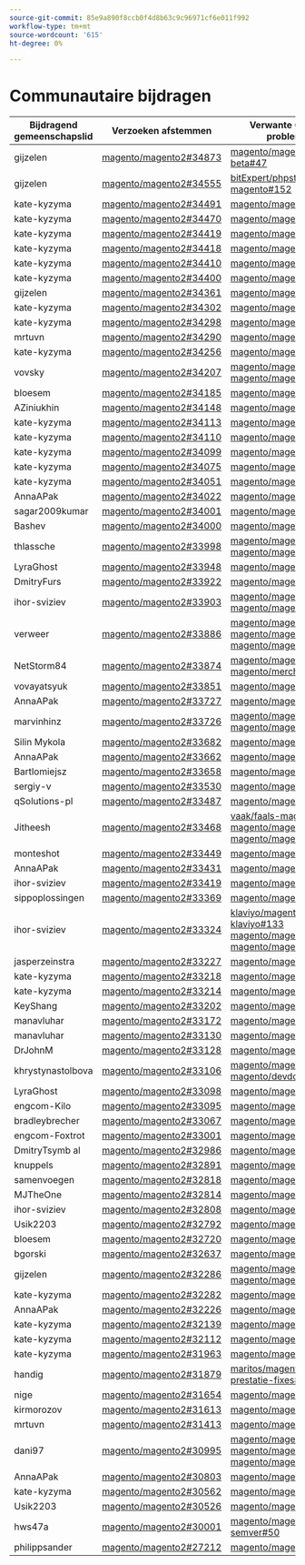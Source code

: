 ```yaml
---
source-git-commit: 85e9a890f8ccb0f4d8b63c9c96971cf6e011f992
workflow-type: tm+mt
source-wordcount: '615'
ht-degree: 0%

---
```

# Communautaire bijdragen

| Bijdragend gemeenschapslid | Verzoeken afstemmen | Verwante GitHub-problemen |
| ------- | ------- | ------- |
| gijzelen | [ magento/magento2#34873 ](https://github.com/magento/magento2/pull/34873) | [ magento/magento-beta#47 ](https://github.com/magento/magento-beta/issues/47) |
| gijzelen | [ magento/magento2#34555 ](https://github.com/magento/magento2/pull/34555) | [ bitExpert/phpstan-magento#152 ](https://github.com/bitExpert/phpstan-magento/issues/152) |
| kate-kyzyma | [ magento/magento2#34491 ](https://github.com/magento/magento2/pull/34491) | [ magento/magento2#34579 ](https://github.com/magento/magento2/issues/34579) |
| kate-kyzyma | [ magento/magento2#34470 ](https://github.com/magento/magento2/pull/34470) | [ magento/magento2#34490 ](https://github.com/magento/magento2/issues/34490) |
| kate-kyzyma | [ magento/magento2#34419 ](https://github.com/magento/magento2/pull/34419) | [ magento/magento2#34422 ](https://github.com/magento/magento2/issues/34422) |
| kate-kyzyma | [ magento/magento2#34418 ](https://github.com/magento/magento2/pull/34418) | [ magento/magento2#34510 ](https://github.com/magento/magento2/issues/34510) |
| kate-kyzyma | [ magento/magento2#34410 ](https://github.com/magento/magento2/pull/34410) | [ magento/magento2#34414 ](https://github.com/magento/magento2/issues/34414) |
| kate-kyzyma | [ magento/magento2#34400 ](https://github.com/magento/magento2/pull/34400) | [ magento/magento2#34511 ](https://github.com/magento/magento2/issues/34511) |
| gijzelen | [ magento/magento2#34361 ](https://github.com/magento/magento2/pull/34361) | [ magento/magento2#32252 ](https://github.com/magento/magento2/issues/32252) |
| kate-kyzyma | [ magento/magento2#34302 ](https://github.com/magento/magento2/pull/34302) | [ magento/magento2#34435 ](https://github.com/magento/magento2/issues/34435) |
| kate-kyzyma | [ magento/magento2#34298 ](https://github.com/magento/magento2/pull/34298) | [ magento/magento2#34512 ](https://github.com/magento/magento2/issues/34512) |
| mrtuvn | [ magento/magento2#34290 ](https://github.com/magento/magento2/pull/34290) | [ magento/magento2#34467 ](https://github.com/magento/magento2/issues/34467) |
| kate-kyzyma | [ magento/magento2#34256 ](https://github.com/magento/magento2/pull/34256) | [ magento/magento2#34317 ](https://github.com/magento/magento2/issues/34317) |
| vovsky | [ magento/magento2#34207 ](https://github.com/magento/magento2/pull/34207) | [ magento/magento2#32948 ](https://github.com/magento/magento2/issues/32948) [ magento/magento2#26254 ](https://github.com/magento/magento2/issues/26254) |
| bloesem | [ magento/magento2#34185 ](https://github.com/magento/magento2/pull/34185) | [ magento/magento2#34513 ](https://github.com/magento/magento2/issues/34513) |
| AZiniukhin | [ magento/magento2#34148 ](https://github.com/magento/magento2/pull/34148) | [ magento/magento2#34130 ](https://github.com/magento/magento2/issues/34130) |
| kate-kyzyma | [ magento/magento2#34113 ](https://github.com/magento/magento2/pull/34113) | [ magento/magento2#34316 ](https://github.com/magento/magento2/issues/34316) |
| kate-kyzyma | [ magento/magento2#34110 ](https://github.com/magento/magento2/pull/34110) | [ magento/magento2#34314 ](https://github.com/magento/magento2/issues/34314) |
| kate-kyzyma | [ magento/magento2#34099 ](https://github.com/magento/magento2/pull/34099) | [ magento/magento2#34313 ](https://github.com/magento/magento2/issues/34313) |
| kate-kyzyma | [ magento/magento2#34075 ](https://github.com/magento/magento2/pull/34075) | [ magento/magento2#34312 ](https://github.com/magento/magento2/issues/34312) |
| kate-kyzyma | [ magento/magento2#34051 ](https://github.com/magento/magento2/pull/34051) | [ magento/magento2#34311 ](https://github.com/magento/magento2/issues/34311) |
| AnnaAPak | [ magento/magento2#34022 ](https://github.com/magento/magento2/pull/34022) | [ magento/magento2#34315 ](https://github.com/magento/magento2/issues/34315) |
| sagar2009kumar | [ magento/magento2#34001 ](https://github.com/magento/magento2/pull/34001) | [ magento/magento2#34067 ](https://github.com/magento/magento2/issues/34067) |
| Bashev | [ magento/magento2#34000 ](https://github.com/magento/magento2/pull/34000) | [ magento/magento2#33996 ](https://github.com/magento/magento2/issues/33996) |
| thlassche | [ magento/magento2#33998 ](https://github.com/magento/magento2/pull/33998) | [ magento/magento2#34024 ](https://github.com/magento/magento2/issues/34024) [ magento/magento2#34025 ](https://github.com/magento/magento2/issues/34025) |
| LyraGhost | [ magento/magento2#33948 ](https://github.com/magento/magento2/pull/33948) | [ magento/magento2#34338 ](https://github.com/magento/magento2/issues/34338) |
| DmitryFurs | [ magento/magento2#33922 ](https://github.com/magento/magento2/pull/33922) | [ magento/magento2#33924 ](https://github.com/magento/magento2/issues/33924) |
| ihor-sviziev | [ magento/magento2#33903 ](https://github.com/magento/magento2/pull/33903) | [ magento/magento2#33928 ](https://github.com/magento/magento2/issues/33928) [ magento/magento2#23324 ](https://github.com/magento/magento2/issues/23324) |
| verweer | [ magento/magento2#33886 ](https://github.com/magento/magento2/pull/33886) | [ magento/magento2#33680 ](https://github.com/magento/magento2/issues/33680) [ magento/magento2#33755 ](https://github.com/magento/magento2/issues/33755) [ magento/magento2#33945 ](https://github.com/magento/magento2/issues/33945) |
| NetStorm84 | [ magento/magento2#33874 ](https://github.com/magento/magento2/pull/33874) | [ magento/magento2#34008 ](https://github.com/magento/magento2/issues/34008) [ magento/merchdocs#1686 ](https://github.com/magento/merchdocs/issues/1686) |
| vovayatsyuk | [ magento/magento2#33851 ](https://github.com/magento/magento2/pull/33851) | [ magento/magento2#34483 ](https://github.com/magento/magento2/issues/34483) |
| AnnaAPak | [ magento/magento2#33727 ](https://github.com/magento/magento2/pull/33727) | [ magento/magento2#33747 ](https://github.com/magento/magento2/issues/33747) |
| marvinhinz | [ magento/magento2#33726 ](https://github.com/magento/magento2/pull/33726) | [ magento/magento2#33760 ](https://github.com/magento/magento2/issues/33760) [ magento/magento2#33908 ](https://github.com/magento/magento2/issues/33908) |
| Silin Mykola | [ magento/magento2#33682 ](https://github.com/magento/magento2/pull/33682) | [ magento/magento2#33589 ](https://github.com/magento/magento2/issues/33589) |
| AnnaAPak | [ magento/magento2#33662 ](https://github.com/magento/magento2/pull/33662) | [ magento/magento2#33689 ](https://github.com/magento/magento2/issues/33689) |
| Bartlomiejsz | [ magento/magento2#33658 ](https://github.com/magento/magento2/pull/33658) | [ magento/magento2#33839 ](https://github.com/magento/magento2/issues/33839) |
| sergiy-v | [ magento/magento2#33530 ](https://github.com/magento/magento2/pull/33530) | [ magento/magento2#33531 ](https://github.com/magento/magento2/issues/33531) |
| qSolutions-pl | [ magento/magento2#33487 ](https://github.com/magento/magento2/pull/33487) | [ magento/magento2#33486 ](https://github.com/magento/magento2/issues/33486) |
| Jitheesh | [ magento/magento2#33468 ](https://github.com/magento/magento2/pull/33468) | [ vaak/faals-magento2#466 ](https://github.com/fastly/fastly-magento2/issues/466) [ magento/magento2#28102 ](https://github.com/magento/magento2/issues/28102) [ magento/magento2#6401 ](https://github.com/magento/magento2/issues/6401) |
| monteshot | [ magento/magento2#33449 ](https://github.com/magento/magento2/pull/33449) | [ magento/magento2#33334 ](https://github.com/magento/magento2/issues/33334) |
| AnnaAPak | [ magento/magento2#33431 ](https://github.com/magento/magento2/pull/33431) | [ magento/magento2#33635 ](https://github.com/magento/magento2/issues/33635) |
| ihor-sviziev | [ magento/magento2#33419 ](https://github.com/magento/magento2/pull/33419) | [ magento/magento2#34166 ](https://github.com/magento/magento2/issues/34166) |
| sippoplossingen | [ magento/magento2#33369 ](https://github.com/magento/magento2/pull/33369) | [ magento/magento2#34451 ](https://github.com/magento/magento2/issues/34451) |
| ihor-sviziev | [ magento/magento2#33324 ](https://github.com/magento/magento2/pull/33324) | [ klaviyo/magento2-klaviyo#133 ](https://github.com/klaviyo/magento2-klaviyo/issues/133) [ magento/magento2#33675 ](https://github.com/magento/magento2/issues/33675) [ magento/magento2#33676 ](https://github.com/magento/magento2/issues/33676) |
| jasperzeinstra | [ magento/magento2#33227 ](https://github.com/magento/magento2/pull/33227) | [ magento/magento2#33984 ](https://github.com/magento/magento2/issues/33984) |
| kate-kyzyma | [ magento/magento2#33218 ](https://github.com/magento/magento2/pull/33218) | [ magento/magento2#33556 ](https://github.com/magento/magento2/issues/33556) |
| kate-kyzyma | [ magento/magento2#33214 ](https://github.com/magento/magento2/pull/33214) | [ magento/magento2#33806 ](https://github.com/magento/magento2/issues/33806) |
| KeyShang | [ magento/magento2#33202 ](https://github.com/magento/magento2/pull/33202) | [ magento/magento2#33101 ](https://github.com/magento/magento2/issues/33101) |
| manavluhar | [ magento/magento2#33172 ](https://github.com/magento/magento2/pull/33172) | [ magento/magento2#33698 ](https://github.com/magento/magento2/issues/33698) |
| manavluhar | [ magento/magento2#33130 ](https://github.com/magento/magento2/pull/33130) | [ magento/magento2#33143 ](https://github.com/magento/magento2/issues/33143) |
| DrJohnM | [ magento/magento2#33128 ](https://github.com/magento/magento2/pull/33128) | [ magento/magento2#33144 ](https://github.com/magento/magento2/issues/33144) |
| khrystynastolbova | [ magento/magento2#33106 ](https://github.com/magento/magento2/pull/33106) | [ magento/magento2#32615 ](https://github.com/magento/magento2/issues/32615) [ magento/devdocs#9248 ](https://github.com/magento/devdocs/issues/9248) |
| LyraGhost | [ magento/magento2#33098 ](https://github.com/magento/magento2/pull/33098) | [ magento/magento2#34338 ](https://github.com/magento/magento2/issues/34338) |
| engcom-Kilo | [ magento/magento2#33095 ](https://github.com/magento/magento2/pull/33095) | [ magento/magento2#32930 ](https://github.com/magento/magento2/issues/32930) |
| bradleybrecher | [ magento/magento2#33067 ](https://github.com/magento/magento2/pull/33067) | [ magento/magento2#33075 ](https://github.com/magento/magento2/issues/33075) |
| engcom-Foxtrot | [ magento/magento2#33001 ](https://github.com/magento/magento2/pull/33001) | [ magento/magento2#32596 ](https://github.com/magento/magento2/issues/32596) |
| DmitryTsymb al | [ magento/magento2#32986 ](https://github.com/magento/magento2/pull/32986) | [ magento/magento2#32991 ](https://github.com/magento/magento2/issues/32991) |
| knuppels | [ magento/magento2#32891 ](https://github.com/magento/magento2/pull/32891) | [ magento/magento2#32885 ](https://github.com/magento/magento2/issues/32885) |
| samenvoegen | [ magento/magento2#32818 ](https://github.com/magento/magento2/pull/32818) | [ magento/magento2#33434 ](https://github.com/magento/magento2/issues/33434) |
| MJTheOne | [ magento/magento2#32814 ](https://github.com/magento/magento2/pull/32814) | [ magento/magento2#32819 ](https://github.com/magento/magento2/issues/32819) |
| ihor-sviziev | [ magento/magento2#32808 ](https://github.com/magento/magento2/pull/32808) | [ magento/magento2#32954 ](https://github.com/magento/magento2/issues/32954) |
| Usik2203 | [ magento/magento2#32792 ](https://github.com/magento/magento2/pull/32792) | [ magento/magento2#32821 ](https://github.com/magento/magento2/issues/32821) |
| bloesem | [ magento/magento2#32720 ](https://github.com/magento/magento2/pull/32720) | [ magento/magento2#34356 ](https://github.com/magento/magento2/issues/34356) |
| bgorski | [ magento/magento2#32637 ](https://github.com/magento/magento2/pull/32637) | [ magento/magento2#32636 ](https://github.com/magento/magento2/issues/32636) |
| gijzelen | [ magento/magento2#32286 ](https://github.com/magento/magento2/pull/32286) | [ magento/magento2#32289 ](https://github.com/magento/magento2/issues/32289) [ magento/magento2#28326 ](https://github.com/magento/magento2/issues/28326) |
| kate-kyzyma | [ magento/magento2#32282 ](https://github.com/magento/magento2/pull/32282) | [ magento/magento2#33788 ](https://github.com/magento/magento2/issues/33788) |
| AnnaAPak | [ magento/magento2#32226 ](https://github.com/magento/magento2/pull/32226) | [ magento/magento2#32381 ](https://github.com/magento/magento2/issues/32381) |
| kate-kyzyma | [ magento/magento2#32139 ](https://github.com/magento/magento2/pull/32139) | [ magento/magento2#33786 ](https://github.com/magento/magento2/issues/33786) |
| kate-kyzyma | [ magento/magento2#32112 ](https://github.com/magento/magento2/pull/32112) | [ magento/magento2#33775 ](https://github.com/magento/magento2/issues/33775) |
| kate-kyzyma | [ magento/magento2#31963 ](https://github.com/magento/magento2/pull/31963) | [ magento/magento2#33783 ](https://github.com/magento/magento2/issues/33783) |
| handig | [ magento/magento2#31879 ](https://github.com/magento/magento2/pull/31879) | [ maritos/magento2-prestatie-fixes#4 ](https://github.com/maritos/magento2-performance-fixes/issues/4) |
| nige | [ magento/magento2#31654 ](https://github.com/magento/magento2/pull/31654) | [ magento/magento2#30948 ](https://github.com/magento/magento2/issues/30948) |
| kirmorozov | [ magento/magento2#31613 ](https://github.com/magento/magento2/pull/31613) | [ magento/magento2#33809 ](https://github.com/magento/magento2/issues/33809) |
| mrtuvn | [ magento/magento2#31413 ](https://github.com/magento/magento2/pull/31413) | [ magento/magento2#31379 ](https://github.com/magento/magento2/issues/31379) |
| dani97 | [ magento/magento2#30995 ](https://github.com/magento/magento2/pull/30995) | [ magento/magento2#31019 ](https://github.com/magento/magento2/issues/31019) [ magento/magento2#32625 ](https://github.com/magento/magento2/issues/32625) [ magento/magento2#33696 ](https://github.com/magento/magento2/issues/33696) |
| AnnaAPak | [ magento/magento2#30803 ](https://github.com/magento/magento2/pull/30803) | [ magento/magento2#30828 ](https://github.com/magento/magento2/issues/30828) |
| kate-kyzyma | [ magento/magento2#30562 ](https://github.com/magento/magento2/pull/30562) | [ magento/magento2#33774 ](https://github.com/magento/magento2/issues/33774) |
| Usik2203 | [ magento/magento2#30526 ](https://github.com/magento/magento2/pull/30526) | [ magento/magento2#33773 ](https://github.com/magento/magento2/issues/33773) |
| hws47a | [ magento/magento2#30001 ](https://github.com/magento/magento2/pull/30001) | [ magento/magento-semver#50 ](https://github.com/magento/magento-semver/issues/50) |
| philippsander | [ magento/magento2#27212 ](https://github.com/magento/magento2/pull/27212) | [ magento/magento2#29609 ](https://github.com/magento/magento2/issues/29609) |
